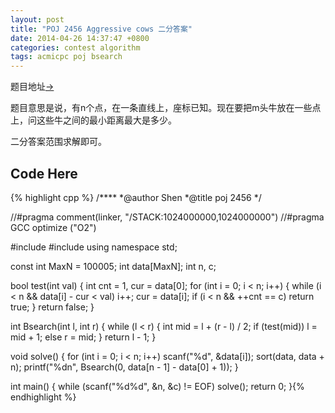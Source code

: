 ```yaml
---
layout: post
title: "POJ 2456 Aggressive cows 二分答案"
date: 2014-04-26 14:37:47 +0800
categories: contest algorithm
tags: acmicpc poj bsearch
---
```

题目地址<a title="POJ 2456" href="http://poj.org/problem?id=2456" target="_blank">-></a>

题目意思是说，有n个点，在一条直线上，座标已知。现在要把m头牛放在一些点上，问这些牛之间的最小距离最大是多少。

二分答案范围求解即可。

## Code Here
{% highlight cpp %}
/****
	*@author    Shen
	*@title     poj 2456
	*/

//#pragma comment(linker, "/STACK:1024000000,1024000000")
//#pragma GCC optimize ("O2")

#include <cstdio>
#include <algorithm>
using namespace std;

const int MaxN = 100005;
int data[MaxN];
int n, c;

bool test(int val)
{
    int cnt = 1, cur = data[0];
    for (int i = 0; i < n; i++)
    {
        while (i < n && data[i] - cur < val)
            i++;
        cur = data[i];
        if (i < n && ++cnt == c)
            return true;
    }
    return false;
}

int Bsearch(int l, int r)
{
    while (l < r)
    {
        int mid = l + (r - l) / 2;
        if (test(mid))
            l = mid + 1;
        else
            r = mid;
    }
    return l - 1;
}

void solve()
{
    for (int i = 0; i < n; i++)
        scanf("%d", &data[i]);
    sort(data, data + n);
    printf("%dn", Bsearch(0, data[n - 1] - data[0] + 1));
}

int main()
{
    while (scanf("%d%d", &n, &c) != EOF)
        solve();
    return 0;
}{% endhighlight %}
